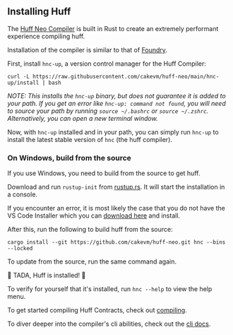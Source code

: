 ## Installing Huff

The [Huff Neo Compiler](https://github.com/cakevm/huff-neos) is built in Rust to create an extremely performant experience compiling huff.

Installation of the compiler is similar to that of [Foundry](https://github.com/foundry-rs/foundry).

First, install `hnc-up`, a version control manager for the Huff Compiler:

```shell
curl -L https://raw.githubusercontent.com/cakevm/huff-neo/main/hnc-up/install | bash
```

_NOTE: This installs the `hnc-up` binary, but does not guarantee it is added to your path. If you get an error like `hnc-up: command not found`, you will need to source your path by running `source ~/.bashrc` or `source ~/.zshrc`. Alternatively, you can open a new terminal window._

Now, with `hnc-up` installed and in your path, you can simply run `hnc-up` to install the latest stable version of `hnc` (the huff compiler).

### On Windows, build from the source

If you use Windows, you need to build from the source to get huff.

Download and run `rustup-init` from [rustup.rs](https://win.rustup.rs/x86_64). It will start the installation in a console.

If you encounter an error, it is most likely the case that you do not have the VS Code Installer which you can [download here](https://visualstudio.microsoft.com/downloads/) and install.

After this, run the following to build huff from the source:

```shell
cargo install --git https://github.com/cakevm/huff-neo.git hnc --bins --locked
```

To update from the source, run the same command again.

🎉 TADA, Huff is installed! 🎉

To verify for yourself that it's installed, run `hnc --help` to view the help menu.

To get started compiling Huff Contracts, check out [compiling](compiling.md).

To diver deeper into the compiler's cli abilities, check out the [cli docs](../cli.md).
